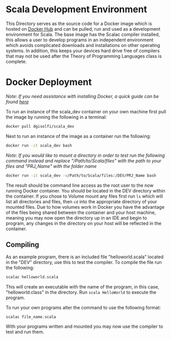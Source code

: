 # Scala Development Environment

This Directory serves as the source code for a Docker image which is hosted on [Docker Hub](https://hub.docker.com/r/dgisolfi/scala_dev/) and can be pulled, run and used as a development environment for Scala. The base image has the Scalac compiler installed, this allows a user to develop programs in an independent environment which avoids complicated downloads and installations on other operating systems. In addition, this keeps your devices hard drive free of compilers that may not be used after the Theory of Programming Languages class is complete.

# Docker Deployment

*Note: If you need assistance with installing Docker, a quick guide can be found [here](https://github.com/dgisolfi/LanguageDevEnvironments)*

To run an instance of the scala_dev container on your own machine first pull the image by running the following in a terminal:

```bash
docker pull dgisolfi/scala_dev
```

Next to run an instance of the image as a container run the following:

```bash
docker run -it scala_dev bash
```

*Note: If you would like to mount a directory in order to test run the following command instead and replace "/Path/to/Scala/files" with the path to your files and "PRJ_Name" with the folder name*

```bash
docker run -it scala_dev -v/Path/to/Scala/files:/DEV/PRJ_Name bash
```

The result should be command line access as the root user to the now running Docker container. You should be located in the DEV directory within the container. If you chose to Volume mount any files first run `ls` which will list all directories and files, then `cd` into the appropriate directory of your mounted files. Due to how volumes work in Docker you have the advantage of the files being shared between the container and your host machine, meaning you may now open the directory up in an IDE and begin to program, any changes in the directory on your host will be reflected in the container.

## Compiling

As an example program, there is an included file "helloworld.scala" located in the "DEV" directory, use this to test the compiler. To compile the file run the following:

```bash
scalac helloworld.scala
```

This will create an executable with the name of the program, in this case, "helloworld.class" in the directory. Run `scala HelloWorld` to execute the program.

To run your own programs alter the command to use the following format:

`scalac file_name.scala`

With your programs written and mounted you may now use the compiler to test and run them.
